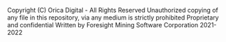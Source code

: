 Copyright (C) Orica Digital - All Rights Reserved
Unauthorized copying of any file in this repository, via any medium is strictly prohibited
Proprietary and confidential
Written by Foresight Mining Software Corporation 2021-2022